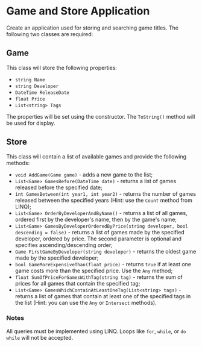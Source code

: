 # Game and Store Application

Create an application used for storing and searching game titles. The following two classes are required:

## Game

This class will store the following properties:

- `string Name`
- `string Developer`
- `DateTime ReleaseDate`
- `float Price`
- `List<string> Tags`

The properties will be set using the constructor. The `ToString()` method will be used for display.

## Store

This class will contain a list of available games and provide the following methods:

- `void AddGame(Game game)` - adds a new game to the list;
- `List<Game> GamesBefore(DateTime date)` - returns a list of games released before the specified date;
- `int GamesBetween(int year1, int year2)` - returns the number of games released between the specified years (Hint: use the `Count` method from LINQ);
- `List<Game> OrderByDeveloperAndByName()` - returns a list of all games, ordered first by the developer's name, then by the game's name;
- `List<Game> GamesByDeveloperOrderedByPrice(string developer, bool descending = false)` - returns a list of games made by the specified developer, ordered by price. The second parameter is optional and specifies ascending/descending order;
- `Game FirstGameByDeveloper(string developer)` - returns the oldest game made by the specified developer;
- `bool GameMoreExpensiveThan(float price)` - returns `true` if at least one game costs more than the specified price. Use the `Any` method;
- `float SumOfPriceForGamesWithTag(string tag)` - returns the sum of prices for all games that contain the specified tag;
- `List<Game> GamesWhichContainAtLeastOneTag(List<string> tags)` - returns a list of games that contain at least one of the specified tags in the list (Hint: you can use the `Any` or `Intersect` methods).

### Notes

All queries must be implemented using LINQ. Loops like `for`, `while`, or `do while` will not be accepted.
